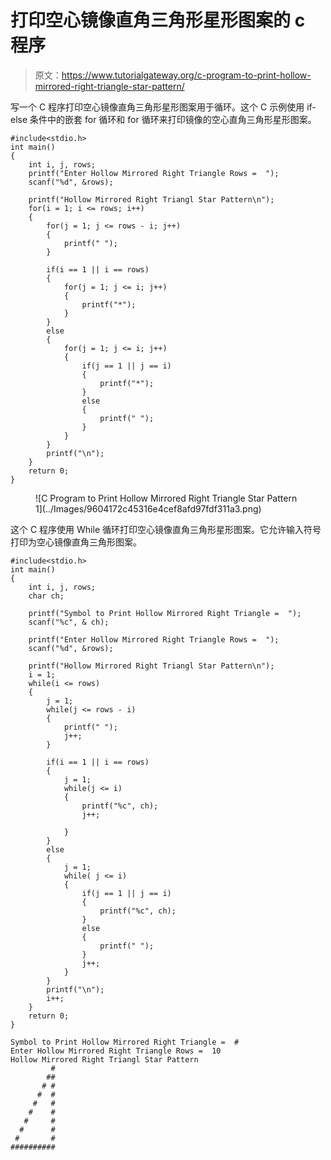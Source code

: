 # 打印空心镜像直角三角形星形图案的 c 程序

> 原文：<https://www.tutorialgateway.org/c-program-to-print-hollow-mirrored-right-triangle-star-pattern/>

写一个 C 程序打印空心镜像直角三角形星形图案用于循环。这个 C 示例使用 if-else 条件中的嵌套 for 循环和 for 循环来打印镜像的空心直角三角形星形图案。

```
#include<stdio.h>
int main()
{
 	int i, j, rows; 
 	printf("Enter Hollow Mirrored Right Triangle Rows =  ");
 	scanf("%d", &rows);

    printf("Hollow Mirrored Right Triangl Star Pattern\n");
	for(i = 1; i <= rows; i++)
	{
        for(j = 1; j <= rows - i; j++)
        {
            printf(" ");
        }

        if(i == 1 || i == rows)
        {
            for(j = 1; j <= i; j++)
            {
                printf("*");
            }
        }
        else
        {
            for(j = 1; j <= i; j++)
            {
                if(j == 1 || j == i)
                {
                    printf("*");
                }
                else
                {
                    printf(" ");
                }
            }        
        }
		printf("\n");
	}
 	return 0;
}
```

<figure class="wp-block-image size-large">![C Program to Print Hollow Mirrored Right Triangle Star Pattern 1](../Images/9604172c45316e4cef8afd97fdf311a3.png)</figure>

这个 C 程序使用 While 循环打印空心镜像直角三角形星形图案。它允许输入符号打印为空心镜像直角三角形图案。

```
#include<stdio.h>
int main()
{
 	int i, j, rows;
    char ch;

    printf("Symbol to Print Hollow Mirrored Right Triangle =  ");
    scanf("%c", & ch);

 	printf("Enter Hollow Mirrored Right Triangle Rows =  ");
 	scanf("%d", &rows);

    printf("Hollow Mirrored Right Triangl Star Pattern\n");
    i = 1;
	while(i <= rows)
	{
        j = 1;
        while(j <= rows - i)
        {
            printf(" ");
            j++;
        }

        if(i == 1 || i == rows)
        {
            j = 1;
            while(j <= i)
            {
                printf("%c", ch);
                j++;

            }
        }
        else
        {
            j = 1;
            while( j <= i)
            {
                if(j == 1 || j == i)
                {
                    printf("%c", ch);
                }
                else
                {
                    printf(" ");
                }
                j++;
            }        
        }
		printf("\n");
        i++;
	}
 	return 0;
}
```

```
Symbol to Print Hollow Mirrored Right Triangle =  #
Enter Hollow Mirrored Right Triangle Rows =  10
Hollow Mirrored Right Triangl Star Pattern
         #
        ##
       # #
      #  #
     #   #
    #    #
   #     #
  #      #
 #       #
##########
```